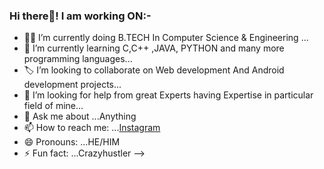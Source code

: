 ### Hi there👋! I am working ON:- 

- 👨‍💻 I’m currently doing B.TECH In Computer Science & Engineering ...
- 🌱 I’m currently learning C,C++ ,JAVA, PYTHON and many more programming languages...
- 🏷️ I’m looking to collaborate on Web development And Android development projects...
- 🤔 I’m looking for help from great Experts having Expertise in particular field of mine...
- 💬 Ask me about ...Anything
- 📫 How to reach me: ...[Instagram](@its_rks_style)
- 😄 Pronouns: ...HE/HIM
- ⚡ Fun fact: ...Crazyhustler
-->
